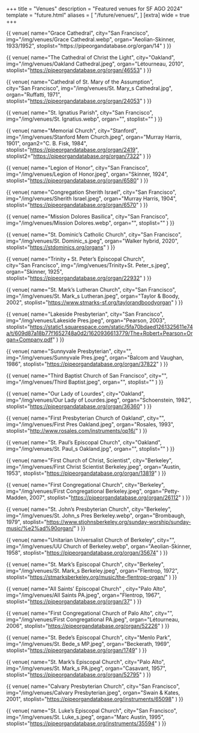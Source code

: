 +++
title = "Venues"
description = "Featured venues for SF AGO 2024"
template = "future.html"
aliases = [
  "/future/venues/",
]
[extra]
wide = true
+++

<div class="venues">

<div class="large">
{{ venue(
  name="Grace Cathedral",
  city="San&nbsp;Francisco",
  img="/img/venues/Grace Cathedral.webp",
  organ="Aeolian-Skinner, 1933/1952",
  stoplist="https://pipeorgandatabase.org/organ/14"
) }}

{{ venue(
  name="The Cathedral of Christ the Light",
  city="Oakland",
  img="/img/venues/Oakland Cathedral.jpeg",
  organ="Létourneau, 2010",
  stoplist="https://pipeorgandatabase.org/organ/46553"
) }}

{{ venue(
  name="Cathedral of St. Mary of the Assumption",
  city="San&nbsp;Francisco",
  img="/img/venues/St. Mary_s Cathedral.jpg",
  organ="Ruffatti, 1971",
  stoplist="https://pipeorgandatabase.org/organ/24053"
) }}


</div>

<div class="small">

{{ venue(
  name="St. Ignatius Parish",
  city="San&nbsp;Francisco",
  img="/img/venues/St. Ignatius.webp",
  organ="",
  stoplist=""
) }}

{{ venue(
  name="Memorial Church",
  city="Stanford",
  img="/img/venues/Stanford Mem Church.jpeg",
  organ="Murray Harris, 1901",
  organ2="C. B. Fisk, 1984",
  stoplist="https://pipeorgandatabase.org/organ/2419",
  stoplist2="https://pipeorgandatabase.org/organ/7322"
) }}

{{ venue(
  name="Legion of Honor",
  city="San&nbsp;Francisco",
  img="/img/venues/Legion of Honor.jpeg",
  organ="Skinner, 1924",
  stoplist="https://pipeorgandatabase.org/organ/6580"
) }}

{{ venue(
  name="Congregation Sherith Israel",
  city="San&nbsp;Francisco",
  img="/img/venues/Sherith Israel.jpeg",
  organ="Murray Harris, 1904",
  stoplist="https://pipeorgandatabase.org/organ/6570"
) }}

{{ venue(
  name="Mission Dolores Basilica",
  city="San&nbsp;Francisco",
  img="/img/venues/Mission Dolores.webp",
  organ="",
  stoplist=""
) }}

{{ venue(
  name="St. Dominic’s Catholic Church",
  city="San&nbsp;Francisco",
  img="/img/venues/St. Dominic_s.jpeg",
  organ="Walker hybrid, 2020",
  stoplist="https://stdominics.org/organs"
) }}

{{ venue(
  name="Trinity&thinsp;+&thinsp;St. Peter’s Episcopal Church",
  city="San&nbsp;Francisco",
  img="/img/venues/Trinity+St. Peter_s.jpeg",
  organ="Skinner, 1925",
  stoplist="https://pipeorgandatabase.org/organ/22932"
) }}

{{ venue(
  name="St. Mark’s Lutheran Church",
  city="San&nbsp;Francisco",
  img="/img/venues/St. Mark_s Lutheran.jpeg",
  organ="Taylor & Boody, 2002",
  stoplist="https://www.stmarks-sf.org/taylorandboodyorgan"
) }}

{{ venue(
  name="Lakeside Presbyterian",
  city="San&nbsp;Francisco",
  img="/img/venues/Lakeside Pres.jpeg",
  organ="Pearson, 2003",
  stoplist="https://static1.squarespace.com/static/5fa70bdaed1261325611e74a/t/609d87a18b77f1652748a0d2/1620936613779/The+Robert+Pearson+Organ+Company.pdf"
) }}

{{ venue(
  name="Sunnyvale Presbyterian",
  city="",
  img="/img/venues/Sunnyvale Pres.jpeg",
  organ="Balcom and Vaughan, 1986",
  stoplist="https://pipeorgandatabase.org/organ/37822"
) }}

{{ venue(
  name="Third Baptist Church of San&nbsp;Francisco",
  city="",
  img="/img/venues/Third Baptist.jpeg",
  organ="",
  stoplist=""
) }}

{{ venue(
  name="Our Lady of Lourdes",
  city="Oakland",
  img="/img/venues/Our Lady of Lourdes.jpeg",
  organ="Schoenstein, 1982",
  stoplist="https://pipeorgandatabase.org/organ/36360"
) }}

{{ venue(
  name="First Presbyterian Church of Oakland",
  city="",
  img="/img/venues/First Pres Oakland.jpeg",
  organ="Rosales, 1993",
  stoplist="http://www.rosales.com/instruments/op16/"
) }}

{{ venue(
  name="St. Paul’s Episcopal Church",
  city="Oakland",
  img="/img/venues/St. Paul_s Oakland.jpg",
  organ="",
  stoplist=""
) }}

{{ venue(
  name="First Church of Christ, Scientist",
  city="Berkeley",
  img="/img/venues/First Christ Scientist Berkeley.jpeg",
  organ="Austin, 1953",
  stoplist="https://pipeorgandatabase.org/organ/13819"
) }}

{{ venue(
  name="First Congregational Church",
  city="Berkeley",
  img="/img/venues/First Congregational Berkeley.jpeg",
  organ="Petty-Madden, 2007",
  stoplist="https://pipeorgandatabase.org/organ/26112"
) }}

{{ venue(
  name="St. John’s Presbyterian Church",
  city="Berkeley",
  img="/img/venues/St. John_s Pres Berkeley.webp",
  organ="Brombaugh, 1979",
  stoplist="https://www.stjohnsberkeley.org/sunday-worship/sunday-music/%e2%ad%90organ/"
) }}

{{ venue(
  name="Unitarian Universalist Church of Berkeley",
  city="",
  img="/img/venues/UU Church of Berkeley.webp",
  organ="Aeolian-Skinner, 1958",
  stoplist="https://pipeorgandatabase.org/organ/35674"
) }}

{{ venue(
  name="St. Mark’s Episcopal Church",
  city="Berkeley",
  img="/img/venues/St. Mark_s Berkeley.jpeg",
  organ="Flentrop, 1972",
  stoplist="https://stmarksberkeley.org/music/the-flentrop-organ/"
) }}

{{ venue(
  name="All Saints’ Episcopal Church" ,
  city="Palo&nbsp;Alto",
  img="/img/venues/All Saints PA.jpeg",
  organ="Flentrop, 1967",
  stoplist="https://pipeorgandatabase.org/organ/37"
) }}

{{ venue(
  name="First Congregational Church of Palo&nbsp;Alto",
  city="",
  img="/img/venues/First Congregational PA.jpeg",
  organ="Létourneau, 2006",
  stoplist="https://pipeorgandatabase.org/organ/52226"
) }}

{{ venue(
  name="St. Bede’s Episcopal Church",
  city="Menlo&nbsp;Park",
  img="/img/venues/St. Bede_s MP.jpeg",
  organ="Beckerath, 1969",
  stoplist="https://pipeorgandatabase.org/organ/1749"
) }}

{{ venue(
  name="St. Mark’s Episcopal Church",
  city="Palo&nbsp;Alto",
  img="/img/venues/St. Mark_s PA.jpeg",
  organ="Casavant, 1957",
  stoplist="https://pipeorgandatabase.org/organ/52795"
) }}

{{ venue(
  name="Calvary Presbyterian Church",
  city="San&nbsp;Francisco",
  img="/img/venues/Calvary Presbyterian.jpeg",
  organ="Swain & Kates, 2001",
  stoplist="https://pipeorgandatabase.org/instruments/65098"
) }}

{{ venue(
  name="St. Luke’s Episcopal Church",
  city="San&nbsp;Francisco",
  img="/img/venues/St. Luke_s.jpeg",
  organ="Marc Austin, 1995",
  stoplist="https://pipeorgandatabase.org/instruments/35594"
) }}

</div>

</div>
